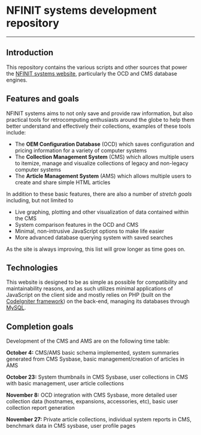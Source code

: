 # NFINIT systems development repository
--------------------
## Introduction
This repository contains the various scripts and other sources that power the [NFINIT systems website](http://nfinit.systems), particularly the OCD and CMS database engines.
## Features and goals
NFINIT systems aims to not only save and provide raw information, but also practical tools for retrocomputing enthusiasts around the globe to help them better understand and effectively their collections, examples of these tools include:
* The **OEM Configuration Database** (OCD) which saves configuration and pricing information for a variety of computer systems
* The **Collection Management System** (CMS) which allows multiple users to itemize, manage and visualize collections of legacy and non-legacy computer systems
* The **Article Management System** (AMS) which allows multiple users to create and share simple HTML articles

In addition to these basic features, there are also a number of *stretch goals* including, but not limited to
* Live graphing, plotting and other visualization of data contained within the CMS 
* System comparison features in the OCD and CMS
* Minimal, non-intrusive JavaScript options to make life easier
* More advanced database querying system with saved searches

As the site is always improving, this list will grow longer as time goes on.
## Technologies
This website is designed to be as simple as possible for compatibility and maintainability reasons, and as such utilizes minimal applications of JavaScript on the client side and mostly relies on PHP (built on the [CodeIgniter framework](https://codeigniter.com/)) on the back-end, managing its databases through [MySQL](https://www.mysql.com/).

## Completion goals
Development of the CMS and AMS are on the following time table:

**October 4:** CMS/AMS basic schema implemented, system summaries generated from CMS Sysbase, basic management/creation of articles in AMS

**October 23:** System thumbnails in CMS Sysbase, user collections in CMS with basic management, user article collections

**November 8:** OCD integration with CMS Sysbase, more detailed user collection data (hostnames, expansions, accessories, etc), basic user collection report generation

**November 27:** Private article collections, individual system reports in CMS, benchmark data in CMS sysbase, user profile pages
